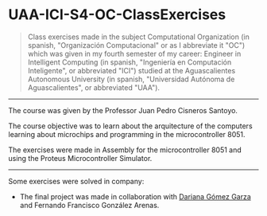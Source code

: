 # UAA-ICI-S4-OC-ClassExercises

> Class exercises made in the subject Computational Organization (in spanish, "Organización Computacional" or as I abbreviate it "OC") which was given in my fourth semester of my career: Engineer in Intelligent Computing (in spanish, "Ingeniería en Computación Inteligente", or abbreviated "ICI") studied at the Aguascalientes Autonomous University (in spanish, "Universidad Autónoma de Aguascalientes", or abbreviated "UAA").

---

The course was given by the Professor Juan Pedro Cisneros Santoyo.

The course objective was to learn about the arquitecture of the computers learning about microchips and programming in the microcontroller 8051.

The exercises were made in Assembly for the microcontroller 8051 and using the Proteus Microcontroller Simulator.

---

Some exercises were solved in company:
- The final project was made in collaboration with [Dariana Gómez Garza](https://github.com/DariGmz) and Fernando Francisco González Arenas.